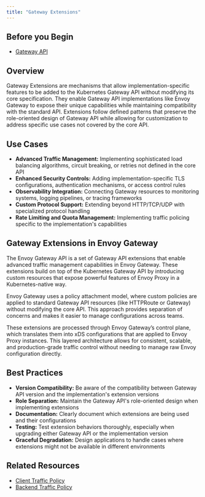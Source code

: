 ```yaml
---
title: "Gateway Extensions"
---
```

## Before you Begin
- [Gateway API](https://gateway-api.sigs.k8s.io/)

## Overview

Gateway Extensions are mechanisms that allow implementation-specific features to be added to the Kubernetes Gateway API without modifying its core specification. They enable Gateway API implementations like Envoy Gateway to expose their unique capabilities while maintaining compatibility with the standard API. Extensions follow defined patterns that preserve the role-oriented design of Gateway API while allowing for customization to address specific use cases not covered by the core API.

## Use Cases

- **Advanced Traffic Management:** Implementing sophisticated load balancing algorithms, circuit breaking, or retries not defined in the core API
- **Enhanced Security Controls:** Adding implementation-specific TLS configurations, authentication mechanisms, or access control rules
- **Observability Integration:** Connecting Gateway resources to monitoring systems, logging pipelines, or tracing frameworks
- **Custom Protocol Support:** Extending beyond HTTP/TCP/UDP with specialized protocol handling
- **Rate Limiting and Quota Management:** Implementing traffic policing specific to the implementation's capabilities

## Gateway Extensions in Envoy Gateway

The Envoy Gateway API is a set of Gateway API extensions that enable advanced traffic management capabilities in Envoy Gateway. These extensions build on top of the Kubernetes Gateway API by introducing custom resources that expose powerful features of Envoy Proxy in a Kubernetes-native way.

Envoy Gateway uses a policy attachment model, where custom policies are applied to standard Gateway API resources (like HTTPRoute or Gateway) without modifying the core API. This approach provides separation of concerns and makes it easier to manage configurations across teams.

These extensions are processed through Envoy Gateway’s control plane, which translates them into xDS configurations that are applied to Envoy Proxy instances. This layered architecture allows for consistent, scalable, and production-grade traffic control without needing to manage raw Envoy configuration directly.

## Best Practices
- **Version Compatibility:** Be aware of the compatibility between Gateway API version and the implementation's extension versions
- **Role Separation:** Maintain the Gateway API's role-oriented design when implementing extensions
- **Documentation:** Clearly document which extensions are being used and their configurations
- **Testing:** Test extension behaviors thoroughly, especially when upgrading either Gateway API or the implementation version
- **Graceful Degradation:** Design applications to handle cases where extensions might not be available in different environments

## Related Resources
- [Client Traffic Policy](client-traffic-policy.md)
- [Backend Traffic Policy](backend-traffic-policy.md)